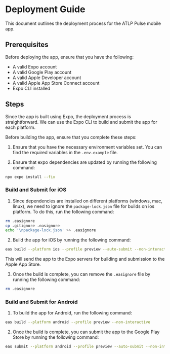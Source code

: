 # Deployment Guide

This document outlines the deployment process for the ATLP Pulse mobile app.

## Prerequisites

Before deploying the app, ensure that you have the following:

- A valid Expo account
- A valid Google Play account
- A valid Apple Developer account
- A valid Apple App Store Connect account
- Expo CLI installed

## Steps

Since the app is built using Expo, the deployment process is straightforward. We can use the Expo CLI to build and submit the app for each platform.

Before building the app, ensure that you complete these steps:

1. Ensure that you have the necessary environment variables set. You can find the required variables in the `.env.example` file.

2. Ensure that expo dependencies are updated by running the following command:

```bash
npx expo install --fix
```

### Build and Submit for iOS

1. Since dependencies are installed on different platforms (windows, mac, linux), we need to ignore the `package-lock.json` file for builds on ios platform. To do this, run the following command:

```bash
rm .easignore
cp .gitignore .easignore
echo '\npackage-lock.json' >> .easignore
```

2. Build the app for iOS by running the following command:

```bash
eas build --platform ios --profile preview --auto-submit --non-interactive
```

This will send the app to the Expo servers for building and submission to the Apple App Store.

3. Once the build is complete, you can remove the `.easignore` file by running the following command:

```bash
rm .easignore
```

### Build and Submit for Android

1. To build the app for Android, run the following command:

```bash
eas build --platform android --profile preview --non-interactive
```

2. Once the build is complete, you can submit the app to the Google Play Store by running the following command:

```bash
eas submit --platform android --profile preview --auto-submit --non-interactive
```
